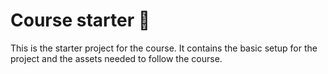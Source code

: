 # Course starter 🥚

This is the starter project for the course. It contains the basic setup for the project and the assets needed to follow the course.

